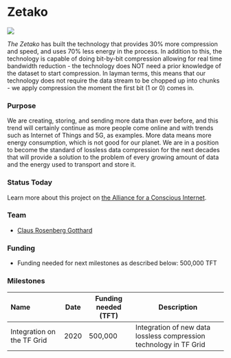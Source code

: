 # Zetako

![](https://www.consciousinternet.org/threefold/info/projects/zetako/zetako.png)

*The Zetako* has built the technology that provides 30% more compression and speed, and uses 70% less energy in the process. In addition to this, the technology is capable of doing bit-by-bit compression allowing for real time bandwidth reduction - the technology does NOT need a prior knowledge of the dataset to start compression. In layman terms, this means that our technology does not require the data stream to be chopped up into chunks - we apply compression the moment the first bit (1 or 0) comes in.

### Purpose

We are creating, storing, and sending more data than ever before, and this trend will certainly continue as more people come online and with trends such as Internet of Things and 5G, as examples. More data means more energy consumption, which is not good for our planet.
We are in a position to become the standard of lossless data compression for the next decades that will provide a solution to the problem of every growing amount of data and the energy used to transport and store it.

### Status Today



Learn more about this project on [the Alliance for a Conscious Internet](https://www.consciousinternet.org/index.html#/projects/zetako).

### Team

- [Claus Rosenberg Gotthard](https://www.consciousinternet.org/#/people/claus_rosenberg_gotthard)

### Funding

- Funding needed for next milestones as described below: 500,000 TFT

### Milestones

| Name         | Date   | Funding needed (TFT) | Description
|:-------------|--------|-------------|-----------------|
| Integration on the TF Grid |  2020 |  500,000 | Integration of new data lossless compression technology in TF Grid |